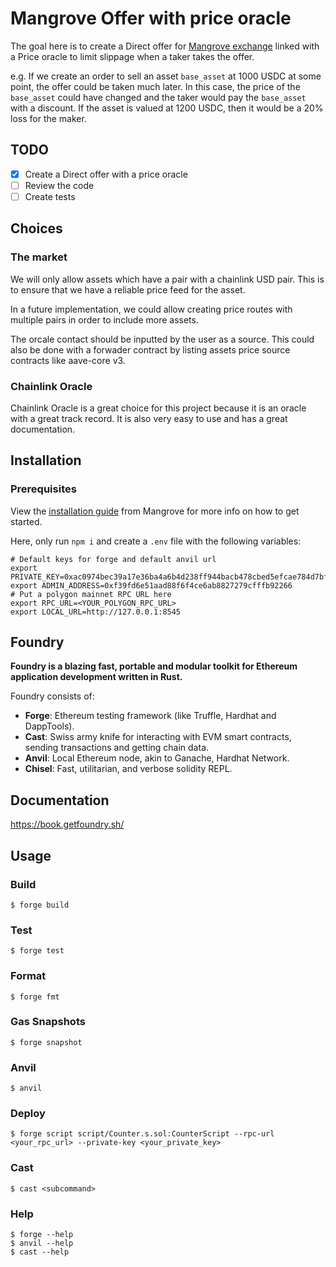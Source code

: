# Mangrove Offer with price oracle

The goal here is to create a Direct offer for [Mangrove exchange](https://www.mangrove.exchange/) linked with a Price oracle to limit slippage when a taker takes the offer.

e.g. If we create an order to sell an asset `base_asset` at 1000 USDC at some point, the offer could be taken much later. In this case, the price of the `base_asset` could have changed and the taker would pay the `base_asset` with a discount. If the asset is valued at 1200 USDC, then it would be a 20% loss for the maker.

## TODO

- [x] Create a Direct offer with a price oracle
- [ ] Review the code
- [ ] Create tests

## Choices

### The market

We will only allow assets which have a pair with a chainlink USD pair. This is to ensure that we have a reliable price feed for the asset.

In a future implementation, we could allow creating price routes with multiple pairs in order to include more assets.

The orcale contact should be inputted by the user as a source. This could also be done with a forwader contract by listing assets price source contracts like aave-core v3.

### Chainlink Oracle

Chainlink Oracle is a great choice for this project because it is an oracle with a great track record. It is also very easy to use and has a great documentation.

## Installation

### Prerequisites

View the [installation guide](https://docs.mangrove.exchange/strat-lib/getting-started/preparation) from Mangrove for more info on how to get started.

Here, only run `npm i` and create a `.env` file with the following variables:

```shell
# Default keys for forge and default anvil url
export PRIVATE_KEY=0xac0974bec39a17e36ba4a6b4d238ff944bacb478cbed5efcae784d7bf4f2ff80
export ADMIN_ADDRESS=0xf39fd6e51aad88f6f4ce6ab8827279cfffb92266
# Put a polygon mainnet RPC URL here
export RPC_URL=<YOUR_POLYGON_RPC_URL>
export LOCAL_URL=http://127.0.0.1:8545
```

## Foundry

**Foundry is a blazing fast, portable and modular toolkit for Ethereum application development written in Rust.**

Foundry consists of:

- **Forge**: Ethereum testing framework (like Truffle, Hardhat and DappTools).
- **Cast**: Swiss army knife for interacting with EVM smart contracts, sending transactions and getting chain data.
- **Anvil**: Local Ethereum node, akin to Ganache, Hardhat Network.
- **Chisel**: Fast, utilitarian, and verbose solidity REPL.

## Documentation

https://book.getfoundry.sh/

## Usage

### Build

```shell
$ forge build
```

### Test

```shell
$ forge test
```

### Format

```shell
$ forge fmt
```

### Gas Snapshots

```shell
$ forge snapshot
```

### Anvil

```shell
$ anvil
```

### Deploy

```shell
$ forge script script/Counter.s.sol:CounterScript --rpc-url <your_rpc_url> --private-key <your_private_key>
```

### Cast

```shell
$ cast <subcommand>
```

### Help

```shell
$ forge --help
$ anvil --help
$ cast --help
```
